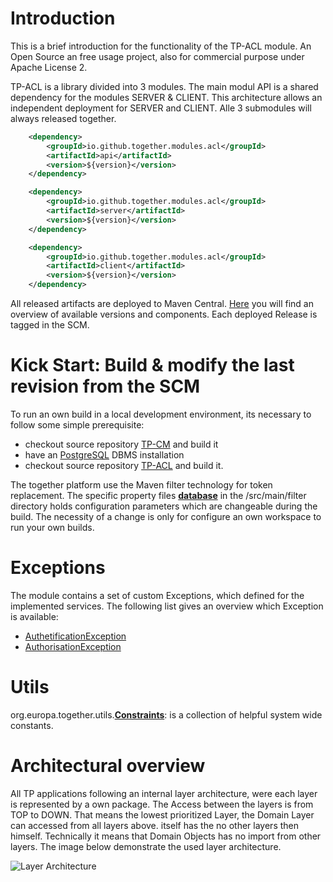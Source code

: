 # Introduction

This is a brief introduction for the functionality of the TP-ACL module. An Open Source an free usage project, also for commercial purpose under Apache License 2.

TP-ACL is a library divided into 3 modules. The main modul API is a shared dependency for the modules SERVER & CLIENT. This architecture allows an independent deployment for SERVER and CLIENT. Alle 3 submodules will always released together.
```xml
    <dependency>
        <groupId>io.github.together.modules.acl</groupId>
        <artifactId>api</artifactId>
        <version>${version}</version>
    </dependency>

    <dependency>
        <groupId>io.github.together.modules.acl</groupId>
        <artifactId>server</artifactId>
        <version>${version}</version>
    </dependency>

    <dependency>
        <groupId>io.github.together.modules.acl</groupId>
        <artifactId>client</artifactId>
        <version>${version}</version>
    </dependency>
```

All released artifacts are deployed to Maven Central. [Here](https://search.maven.org/#search%7Cga%7C1%7Cio.github.together) you will find an overview of available versions and components. Each deployed Release is tagged in the SCM.

# Kick Start: Build & modify the last revision from the SCM
To run an own build in a local development environment, its necessary to follow some simple prerequisite:

- checkout source repository [TP-CM](https://git.elmar-dott.com/scm/repo/TogetherPlatform/TP-CM) and build it
- have an [PostgreSQL](https://elmar-dott.com/tutorial/postgres-docker-container/) DBMS installation
- checkout source repository [TP-ACL](https://git.elmar-dott.com/scm/repo/TogetherPlatform/TP-ACL/) and build it.

The together platform use the Maven filter technology for token replacement. The specific property files **[database](https://github.com/ElmarDott/TP-CORE/blob/master/src/main/filters/database.properties)** in the /src/main/filter directory holds configuration parameters which are changeable during the build. The necessity of a change is only for configure an own workspace to run your own builds.

# Exceptions

The module contains a set of custom Exceptions, which defined for the implemented services. The following list gives an overview which Exception is available:

* [AuthetificationException](https://git.elmar-dott.com/scm/repo/TogetherPlatform/TP-ACL/code/sources/develop/api/src/main/java/org/europa/together/exceptions/acl/AuthenticationException.java/)
* [AuthorisationException](https://git.elmar-dott.com/scm/repo/TogetherPlatform/TP-ACL/code/sources/develop/api/src/main/java/org/europa/together/exceptions/acl/AuthorisationException.java/)

# Utils
org.europa.together.utils.**[Constraints](https://git.elmar-dott.com/scm/repo/TogetherPlatform/TP-ACL/code/sources/develop/api/src/main/java/org/europa/together/utils/acl/Constraints.java/)**:  is a collection of helpful system wide constants.

# Architectural overview

All TP applications following an internal layer architecture, were each layer is represented by a own package. The Access between the layers is from TOP to DOWN. That means the lowest prioritized Layer, the Domain Layer can accessed from all layers above. itself has the no other layers then himself. Technically it means that Domain Objects has no import from other layers. The image below demonstrate the used layer architecture.

![Layer Architecture](https://git.elmar-dott.com/scm/api/v2/plugins/directFileLink/TogetherPlatform/TP-ACL/src%2Fsite%2Fresources%2Fimages%2Fdoc%2FLayerArchitecture.png)



